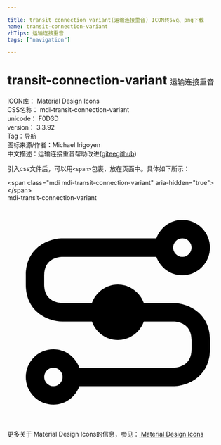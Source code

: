 ```yaml
---

title: transit connection variant(运输连接重音) ICON转svg、png下载
name: transit-connection-variant
zhTips: 运输连接重音
tags: ["navigation"]

---
```


# transit-connection-variant  <small style="font-size: 60%;font-weight: 100">运输连接重音</small>


<div class="detail-page">
<p>
<span>
ICON库：
<span class="badge-secondary badge">Material Design Icons</span> 
</span>
<br/>
<span>
CSS名称：
<span class="badge-secondary badge">mdi-transit-connection-variant</span> 
</span>
<br/>
<span>
unicode：
<span class="badge-secondary badge">F0D3D</span> 
<copy-btn content='F0D3D' btn-title=""></copy-btn>
<copy-btn :content='String.fromCodePoint(parseInt("F0D3D", 16))' btn-title="复制U"></copy-btn>
</span>
<br/>
<span>
version：
<span class="badge-secondary badge">3.3.92</span> 
</span><br/><span>Tag：<span class="badge-light badge"><router-link to="/tags/navigation.html">导航</router-link></span></span>
<br/>
<span>图标来源/作者：<span class="badge-light badge">Michael Irigoyen</span></span> 
<br/>
<span class="zh-detail">中文描述：<span class="badge-primary badge">运输连接重音</span><span class="help-link"><span>帮助改进</span>(<a href="https://gitee.com/liuwave/icon-helper/edit/master/json/material/transit-connection-variant.json" target="_blank" rel="noopener noreferrer">gitee</a><a href="https://github.com/liuwave/icon-helper/edit/master/json/material/transit-connection-variant.json" target="_blank" rel="noopener noreferrer">github</a></span>)</span><br/>
</p>
</div>
<div class="alert alert-dark">
  <i class="mdi mdi-transit-connection-variant mdi-48px"></i>
  <i class="mdi mdi-transit-connection-variant mdi-36px"></i>
  <i class="mdi mdi-transit-connection-variant mdi-24px"></i>
  <i class="mdi mdi-transit-connection-variant mdi-18px"></i>
</div>
<div>
  <p>引入css文件后，可以用<code>&lt;span&gt;</code>包裹，放在页面中。具体如下所示：    
  </p>
  <div class="alert alert-primary" style="font-size: 14px">
    &lt;span class="mdi mdi-transit-connection-variant" aria-hidden="true"&gt;&lt;/span&gt;
    <copy-btn content='<span class="mdi mdi-transit-connection-variant" aria-hidden="true"></span>'></copy-btn>
  </div>
  <div class="alert alert-secondary">
    <i class="mdi mdi-transit-connection-variant"
    style="font-size: 24px"
    aria-hidden="true"></i> mdi-transit-connection-variant
    <copy-btn content="mdi-transit-connection-variant" btn-title="复制图标名称"></copy-btn>
  </div>
</div>
<div id="svg" class="svg-wrap">
<svg xmlns="http://www.w3.org/2000/svg" viewBox="0 0 24 24"><path d="M18,11H14.82C14.4,9.84 13.3,9 12,9C10.7,9 9.6,9.84 9.18,11H6C5.67,11 4,10.9 4,9V8C4,6.17 5.54,6 6,6H16.18C16.6,7.16 17.7,8 19,8A3,3 0 0,0 22,5A3,3 0 0,0 19,2C17.7,2 16.6,2.84 16.18,4H6C4.39,4 2,5.06 2,8V9C2,11.94 4.39,13 6,13H9.18C9.6,14.16 10.7,15 12,15C13.3,15 14.4,14.16 14.82,13H18C18.33,13 20,13.1 20,15V16C20,17.83 18.46,18 18,18H7.82C7.4,16.84 6.3,16 5,16A3,3 0 0,0 2,19A3,3 0 0,0 5,22C6.3,22 7.4,21.16 7.82,20H18C19.61,20 22,18.93 22,16V15C22,12.07 19.61,11 18,11M19,4A1,1 0 0,1 20,5A1,1 0 0,1 19,6A1,1 0 0,1 18,5A1,1 0 0,1 19,4M5,20A1,1 0 0,1 4,19A1,1 0 0,1 5,18A1,1 0 0,1 6,19A1,1 0 0,1 5,20Z" /></svg>
</div>
<detail full-name='mdi-transit-connection-variant'></detail>
    
<div><p>更多关于 Material Design Icons的信息，参见：<a target="_blank" href="https://iconhelper.cn/material.html"> Material Design Icons</a>
</p></div>

